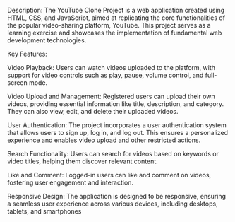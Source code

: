 Description:
The YouTube Clone Project is a web application created using HTML, CSS, and JavaScript, aimed at replicating the core functionalities of the popular video-sharing platform, YouTube. This project serves as a learning exercise and showcases the implementation of fundamental web development technologies.

Key Features:

Video Playback: Users can watch videos uploaded to the platform, with support for video controls such as play, pause, volume control, and full-screen mode.

Video Upload and Management: Registered users can upload their own videos, providing essential information like title, description, and category. They can also view, edit, and delete their uploaded videos.

User Authentication: The project incorporates a user authentication system that allows users to sign up, log in, and log out. This ensures a personalized experience and enables video upload and other restricted actions.

Search Functionality: Users can search for videos based on keywords or video titles, helping them discover relevant content.

Like and Comment: Logged-in users can like and comment on videos, fostering user engagement and interaction.

Responsive Design: The application is designed to be responsive, ensuring a seamless user experience across various devices, including desktops, tablets, and smartphones
